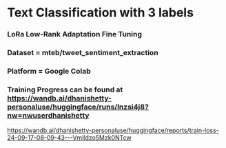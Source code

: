 # Text Classification with 3 labels

### LoRa Low-Rank Adaptation Fine Tuning

### Dataset = mteb/tweet_sentiment_extraction

### Platform = Google Colab

### Training Progress can be found at https://wandb.ai/dhanishetty-personaluse/huggingface/runs/lnzsi4j8?nw=nwuserdhanishetty

https://wandb.ai/dhanishetty-personaluse/huggingface/reports/train-loss-24-09-17-08-09-43---Vmlldzo5Mzk0NTcw

